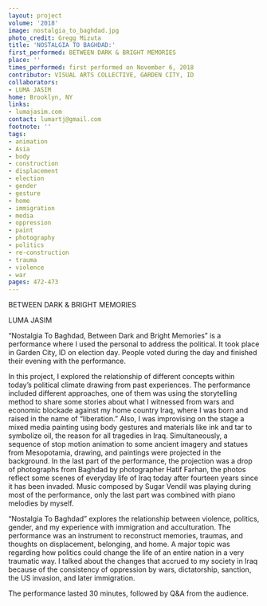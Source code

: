 ```yaml
---
layout: project
volume: '2018'
image: nostalgia_to_baghdad.jpg
photo_credit: Gregg Mizuta
title: 'NOSTALGIA TO BAGHDAD:'
first_performed: BETWEEN DARK & BRIGHT MEMORIES
place: ''
times_performed: first performed on November 6, 2018
contributor: VISUAL ARTS COLLECTIVE, GARDEN CITY, ID
collaborators:
- LUMA JASIM
home: Brooklyn, NY
links:
- lumajasim.com
contact: lumartj@gmail.com
footnote: ''
tags:
- animation
- Asia
- body
- construction
- displacement
- election
- gender
- gesture
- home
- immigration
- media
- oppression
- paint
- photography
- politics
- re-construction
- trauma
- violence
- war
pages: 472-473
---
```




BETWEEN DARK & BRIGHT MEMORIES

LUMA JASIM

“Nostalgia To Baghdad, Between Dark and Bright Memories” is a performance where I used the personal to address the political. It took place in Garden City, ID on election day. People voted during the day and finished their evening with the performance.

In this project, I explored the relationship of different concepts within today’s political climate drawing from past experiences. The performance included different approaches, one of them was using the storytelling method to share some stories about what I witnessed from wars and economic blockade against my home country Iraq, where I was born and raised in the name of “liberation.” Also, I was improvising on the stage a mixed media painting using body gestures and materials like ink and tar to symbolize oil, the reason for all tragedies in Iraq. Simultaneously, a sequence of stop motion animation to some ancient imagery and statues from Mesopotamia, drawing, and paintings were projected in the background. In the last part of the performance, the projection was a drop of photographs from Baghdad by photographer Hatif Farhan, the photos reflect some scenes of everyday life of Iraq today after fourteen years since it has been invaded. Music composed by Sugar Vendil was playing during most of the performance, only the last part was combined with piano melodies by myself.

“Nostalgia To Baghdad” explores the relationship between violence, politics, gender, and my experience with immigration and acculturation. The performance was an instrument to reconstruct memories, traumas, and thoughts on displacement, belonging, and home. A major topic was regarding how politics could change the life of an entire nation in a very traumatic way. I talked about the changes that accrued to my society in Iraq because of the consistency of oppression by wars, dictatorship, sanction, the US invasion, and later immigration.

The performance lasted 30 minutes, followed by Q&A from the audience.
